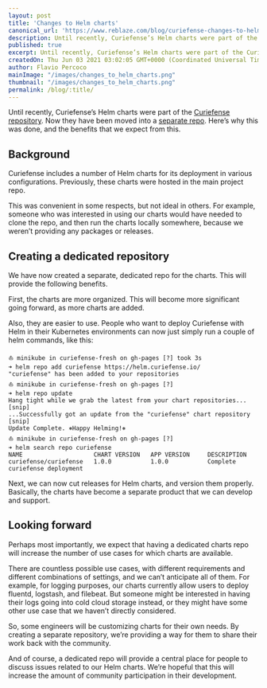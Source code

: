 ```yaml
---
layout: post
title: 'Changes to Helm charts'
canonical_url: 'https://www.reblaze.com/blog/curiefense-changes-to-helm-charts/'
description: Until recently, Curiefense’s Helm charts were part of the Curiefense repository. Now they have been moved into a separate repo. Here’s why this was done, and the benefits that we expect from this.
published: true
excerpt: Until recently, Curiefense’s Helm charts were part of the Curiefense repository. Now they have been moved into a separate repo. Here’s why this was done, and the benefits that we expect from this.
createdOn: Thu Jun 03 2021 03:02:05 GMT+0000 (Coordinated Universal Time)
author: Flavio Percoco
mainImage: "/images/changes_to_helm_charts.png"
thumbnail: "/images/changes_to_helm_charts.png"
permalink: /blog/:title/
---
```

Until recently, Curiefense’s Helm charts were part of the [Curiefense repository][1]. Now they have been moved into a [separate repo][2]. Here’s why this was done, and the benefits that we expect from this.

## Background

Curiefense includes a number of Helm charts for its deployment in various configurations. Previously, these charts were hosted in the main project repo.

This was convenient in some respects, but not ideal in others. For example, someone who was interested in using our charts would have needed to clone the repo, and then run the charts locally somewhere, because we weren’t providing any packages or releases.

## Creating a dedicated repository

We have now created a separate, dedicated repo for the charts. This will provide the following benefits.

First, the charts are more organized. This will become more significant going forward, as more charts are added.

Also, they are easier to use. People who want to deploy Curiefense with Helm in their Kubernetes environments can now just simply run a couple of helm commands, like this:

`⛵ minikube in curiefense-fresh on gh-pages [?] took 3s`<br>
`➜ helm repo add curiefense https://helm.curiefense.io/`<br>
`"curiefense" has been added to your repositories`<br>
`⛵ minikube in curiefense-fresh on gh-pages [?]`<br>
`➜ helm repo update`<br>
`Hang tight while we grab the latest from your chart repositories...`<br>
`[snip]`<br>
`...Successfully got an update from the "curiefense" chart repository`<br>
`[snip]`<br>
`Update Complete. ⎈Happy Helming!⎈`<br>
`⛵ minikube in curiefense-fresh on gh-pages [?]`<br>
`➜ helm search repo curiefense`<br>
`NAME                    CHART VERSION   APP VERSION     DESCRIPTION`<br>
`curiefense/curiefense   1.0.0           1.0.0           Complete curiefense deployment`<br>

Next, we can now cut releases for Helm charts, and version them properly. Basically, the charts have become a separate product that we can develop and support.

## Looking forward

Perhaps most importantly, we expect that having a dedicated charts repo will increase the number of use cases for which charts are available.

There are countless possible use cases, with different requirements and different combinations of settings, and we can’t anticipate all of them. For example, for logging purposes, our charts currently allow users to deploy fluentd, logstash, and filebeat. But someone might be interested in having their logs going into cold cloud storage instead, or they might have some other use case that we haven’t directly considered.

So, some engineers will be customizing charts for their own needs. By creating a separate repository, we’re providing a way for them to share their work back with the community.

And of course, a dedicated repo will provide a central place for people to discuss issues related to our Helm charts. We’re hopeful that this will increase the amount of community participation in their development. 

[1]:	https://github.com/curiefense/curiefense
[2]:	https://github.com/curiefense/curiefense-helm
